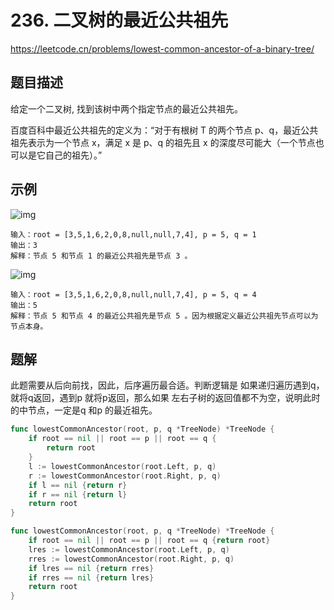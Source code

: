 # 236. 二叉树的最近公共祖先
https://leetcode.cn/problems/lowest-common-ancestor-of-a-binary-tree/


## 题目描述
给定一个二叉树, 找到该树中两个指定节点的最近公共祖先。

百度百科中最近公共祖先的定义为：“对于有根树 T 的两个节点 p、q，最近公共祖先表示为一个节点 x，满足 x 是 p、q 的祖先且 x 的深度尽可能大（一个节点也可以是它自己的祖先）。”


## 示例
![img](https://assets.leetcode.com/uploads/2018/12/14/binarytree.png)
```
输入：root = [3,5,1,6,2,0,8,null,null,7,4], p = 5, q = 1
输出：3
解释：节点 5 和节点 1 的最近公共祖先是节点 3 。
```
![img](https://assets.leetcode.com/uploads/2018/12/14/binarytree.png)
```
输入：root = [3,5,1,6,2,0,8,null,null,7,4], p = 5, q = 4
输出：5
解释：节点 5 和节点 4 的最近公共祖先是节点 5 。因为根据定义最近公共祖先节点可以为节点本身。
```

## 题解
此题需要从后向前找，因此，后序遍历最合适。判断逻辑是 如果递归遍历遇到q，就将q返回，遇到p 就将p返回，那么如果 左右子树的返回值都不为空，说明此时的中节点，一定是q 和p 的最近祖先。
```go
func lowestCommonAncestor(root, p, q *TreeNode) *TreeNode {
    if root == nil || root == p || root == q {
        return root  
    }
    l := lowestCommonAncestor(root.Left, p, q)
    r := lowestCommonAncestor(root.Right, p, q)
    if l == nil {return r}
    if r == nil {return l}
    return root 
}
```
```go
func lowestCommonAncestor(root, p, q *TreeNode) *TreeNode {
    if root == nil || root == p || root == q {return root}
    lres := lowestCommonAncestor(root.Left, p, q)
    rres := lowestCommonAncestor(root.Right, p, q)
    if lres == nil {return rres}
    if rres == nil {return lres}
    return root
}
```
